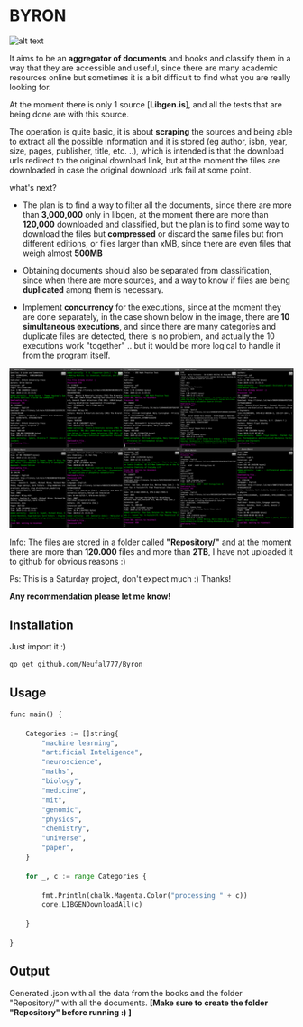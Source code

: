 # BYRON
![alt text](https://github.com/Neufal777/Byron/blob/main/etc/img/ezgif.com-gif-maker%20(2).gif)

It aims to be an **aggregator of documents** and books and classify them in a way that they are accessible and useful, since there are many academic resources online but sometimes it is a bit difficult to find what you are really looking for.

At the moment there is only 1 source [**Libgen.is**], and all the tests that are being done are with this source.

The operation is quite basic, it is about **scraping** the sources and being able to extract all the possible information and it is stored (eg author, isbn, year, size, pages, publisher, title, etc. ..), which is intended is that the download urls redirect to the original download link, but at the moment the files are downloaded in case the original download urls fail at some point.

what's next?

- The plan is to find a way to filter all the documents, since there are more than **3,000,000** only in libgen, at the moment there are more than **120,000** downloaded and classified, but the plan is to find some way to download the files but **compressed** or discard the same files but from different editions, or files larger than xMB, since there are even files that weigh almost **500MB**

- Obtaining documents should also be separated from classification, since when there are more sources, and a way to know if files are being **duplicated** among them is necessary.

- Implement **concurrency** for the executions, since at the moment they are done separately, in the case shown below in the image, there are **10 simultaneous executions**, and since there are many categories and duplicate files are detected, there is no problem, and actually the 10 executions work "together" .. but it would be more logical to handle it from the program itself.

![alt text](https://github.com/Neufal777/Byron/blob/main/etc/img/Captura%20de%20pantalla%202021-06-06%20a%20las%2013.48.53.png)

Info: The files are stored in a folder called **"Repository/"** and at the moment there are more than **120.000** files and more than **2TB**, I have not uploaded it to github for obvious reasons :)

Ps: This is a Saturday project, don't expect much :) Thanks!

**Any recommendation please let me know!**



## Installation

Just import it :)

```bash
go get github.com/Neufal777/Byron
```

## Usage

```python
func main() {

	Categories := []string{
		"machine learning",
		"artificial Inteligence",
		"neuroscience",
		"maths",
		"biology",
		"medicine",
		"mit",
		"genomic",
		"physics",
		"chemistry",
		"universe",
		"paper",
	}

	for _, c := range Categories {

		fmt.Println(chalk.Magenta.Color("processing " + c))
		core.LIBGENDownloadAll(c)

	}

}

```

## Output

Generated .json with all the data from the books and the folder "Repository/" with all the documents. **[Make sure to create the folder "Repository" before running :) ]**

